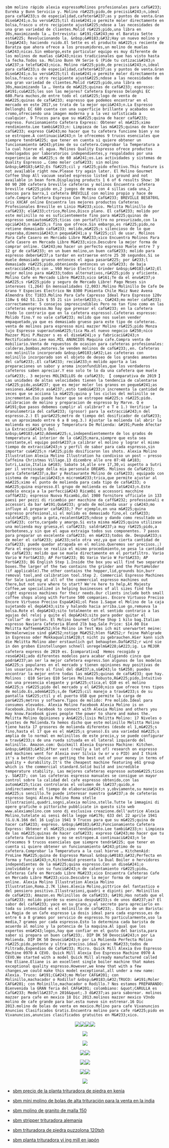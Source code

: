 
```
sbm molino rápido alexia espressoMolinos profesionales para caf&#233; Eureka y Bunn Servicio y. Molino r&#225;pido,de precisi&#243;n,ideal para caf&#233;s de especialidad,cafeter&#237;as y puntos de venta.Gran dise&#241;o.Su vers&#225;til dise&#241;o permite moler directamente en bolsa,frasco u otro recipiente ajust&#225;ndose a las necesidades de una gran variedad de clientes.Molid r&#225;pido,una libra en 30s,maximizando la … Entrevista: &#191;C&#243;mo el Baratza Sette est&#225; Revolucionando la. &nbsp;&#0183;&#32;Hay un nuevo molino y lleg&#243; haciendo ruido.El Sette es el producto m&#225;s reciente de Baratza que ahora ofrece a los prosumidores,un molino de muelas c&#243;nicas.Sin embargo,este particular equipo es muy diferente de los molinos de muelas c&#243;nicas tradicionales que has visto hasta la fecha.Todos sa. Molino Bunn VH Serie G (Pide tu cotizaci&#243;n v&#237;a telef&#243;nica. Molino r&#225;pido,de precisi&#243;n,ideal para caf&#233;s de especialidad,cafeter&#237;as y puntos de venta.Gran dise&#241;o.Su vers&#225;til dise&#241;o permite moler directamente en bolsa,frasco u otro recipiente ajust&#225;ndose a las necesidades de una gran variedad de clientes.Molid r&#225;pido,una libra en 30s,maximizando la … Venta de m&#225;quinas de caf&#233; espresso: &#191;cu&#225;les son las mejores? Cafetera Espresso Delonghi EC 680.Para muchos,de entre todo el cat&#225;logo de venta de m&#225;quinas de caf&#233; espresso que podemos encontrar en el mercado en este 2017,se trata de la mejor opci&#243;n.La Espresso Dellonghi EC 680 cuenta con una superficie brillante y acabados en cromo,ofreciendo una imagen moderna y a la vez sofisticada a cualquier. 9 Trucos para que su m&#225;quina de hacer caf&#233; expreso. Funcionamiento Cafetera Express: Obtener el m&#225;ximo rendimiento.Lee tambi&#233;n: Limpieza de las m&#225;quinas de hacer caf&#233; expreso C&#243;mo hacer que tu cafetera funcione bien y no se estropee.A continuaci&#243;n le ofrecemos 9 trucos esenciales que siempre tendr&#225; que tener en cuenta si quiere obtener un funcionamiento &#243;ptimo de su cafetera.Comprobar la Temperatura a la cual hierve el agua. Molinos Quality Espresso ofrece productos homologados por laboratorios independientes,y respaldados por una experiencia de m&#225;s de 60 a&#241;os.Las actividades y sistemas de Quality Espresso … Como moler caf&#233; sin molino &nbsp;&#0183;&#32;Es f&#225;cil y r&#225;pido efectivo.This feature is not available right now.Please try again later. El Molino Gourmet Coffee Shop All vacuum sealed espresso listed is ground and not available in bean form.Displaying products 1 6 of 6 results Show: 30 60 90 200 cafetera breville cafeteras y molinos Encuentra cafetera breville r&#225;pido en,2 juegos de mesa con 4 sillas cada una,2 bancos para barra,1 cafetera BREVILLE con molino propio y hace de cafe.Compra Cafetera Espresso Con Molino Caf&#233; BREVILLE BES870XL Gris XXCAF online Encuentra los mejores productos Cafeteras Profesionales Breville en Linio M&#233;xico. Melitta Molinillo de caf&#233; el&#233;ctrico,Molino,Disco plano. El caf&#233; molido por este molinillo no es suficientemente fino para m&#225;quinas de espresso semiautom&#225;ticas con portafiltro no presurizado,con la opci&#243;n m&#225;s fina que ofrece.Sin embargo,es r&#225;pido,no retiene demasiado caf&#233; molido,m&#225;s silencioso de lo que esperaba,dimensi&#243;n peque&#241;a y f&#225;cil de usar. Molinos Para Cafe Casero en Mercado Libre M&#233;xico Encuentra Molinos Para Cafe Casero en Mercado Libre M&#233;xico.Descubre la mejor forma de comprar online. C&#243;mo hacer un perfecto espresso Muele entre 7 y 12 gr de caf&#233; en un buen molino,un buen caf&#233; molido para espresso deber&#237;a tardar en extraerse entre 25 30 segundos.Si se muele demasiado grueso entonces el agua pasar&#225; por &#233;l demasiado r&#225;pido,obteniendo entonces un caf&#233; de baja extracci&#243;n con … V60 Hario Electric Grinder &nbsp;&#0183;&#32;El mejor molino para m&#233;todos alternativos,r&#225;pido y eficiente. Molino Cafe en Mercado Libre M&#233;xico &#161;Te da el env&#237;o m&#225;s r&#225;pido y seguro de Mercado Libre! Pago Meses sin intereses (1,264) En mensualidades (2,003).Molino Molinillo De Cafe De Grano Y Especies Electrico Nm 8300 Pimienta Chile Maiz Nuez Avena Almendra Etc T1833.Molino Para Cafe Capresso Ideal Para Espresso 120v 110w $ 662 51.12x $ 55 21 sin inter&#233;s. C&#243;mo moler caf&#233; correctamente: 5 consejos imprescindibles Pero no tan fino como en las cafeteras espresso.No hay que prensar el caf&#233; en la cafetera (todo lo contrario que en la cafetera espresso).Cafeteras espresso: Molido fino.Y no vale caf&#233; molido que nos suelen vender empaquetado,ya que es demasiado grueso para este tipo de cafeteras. venta de molinos para espresso mini mazzer Molino r&#225;pido Monza lujo Espresso superautom&#225;tica Ma.el nuevo negocio &#250;nico Mazzer Mini P.Mazzer s es el dise&#241;o y fabricaci&#243;n Rectificadoras.Lee mas.MIL ANUNCIOS Maquina cafe.Compra venta de mobiliario.Venta de repuestos de ocasion para cafeteras profesionales: calderas,bombas,motores.Se venden molinos de caf&#233;,en. Cafeteras con molinillo incorporado &nbsp;&#0183;&#32;Las cafeteras con molinillo incorporado son el objeto de deseo de los grandes amantes del caf&#233;.El caf&#233; reci&#233;n molido aporta a las preparaciones un sabor y aroma inconfundibles,que los verdaderos cafeteros saben apreciar.Y eso solo te lo da una cafetera que muele caf&#233;. 3 mejores MOLINILLOS de caf&#233; 【 comparativa de 2019 】 Las unidades de altas velocidades tienen la tendencia de calentarse r&#225;pido,as&#237; que es mejor moler los granos en peque&#241;as sesiones.A&#250;n as&#237;,esto tambi&#233;n incrementa la cantidad de veces que se acciona la m&#225;quina y los ciclos del molinillo se incrementan.Eso puede hacer que se estropee m&#225;s r&#225;pido. calibracion de molino y preparacion de espresso by Marve. Q e &#191;Que pasos debemos cumplir al calibrar? e T e 1.) Verificar la Granulometria del caf&#233; (grosor) para la extracci&#243;n del espresso.2.) El par&#225;metro de tiempo del dosificador de caf&#233; es un aproximado entre 6 a 8 seg.3.) Ajustar la molienda (al abrir la molienda es mas grueso y Temperatura De Molienda: &#191;Puede Afectar La Extracci&#243;n Del. &nbsp;&#0183;&#32;Adem&#225;s,independientemente de los grados de temperatura al interior de la c&#225;mara,siempre que esta sea constante,el equipo podr&#237;a calibrar el molino y lograr el mismo tiempo de extracci&#243;n y perfil de sabor para cada espresso,sin importar cu&#225;n r&#225;pido dosificaron los shots. Alexia Molino Illustration Alexia Molino Illustration ha condiviso un post — presso Caffeina Christmas Village.13 dicembre alle ore 07:48 &#183; Sutri,Lazio,Italia &#183; Sabato 14,alle ore 17,30,vi aspetto a Sutri per il vernissage della mia personale DREAMS. Molinos de Caf&#233; para Cafeter&#237;a,Bar y Restaurante Molino de caf&#233; equipado con sistema de regulaci&#243;n microm&#233;trica,que permite ajustar al m&#225;ximo el punto de molienda para cada tipo de caf&#233; o m&#225;quina espresso.El grupo de molienda es de lat&#243;n.Este modelo encaja a la perfecci&#243 Ricambi e accessori macchine caff&#232; espresso Nuova Ricambi,dal 1980 fornitore ufficiale in 133 paesi per pezzi di ricambio per macchine da caff&#232; professionali e accessori da bar &#191;Qu&#233; grado de molienda usar y c&#243;mo influye al preparar caf&#233;? Por ejemplo,en una m&#225;quina espresso profesional,si el molido es demasiado fino,el caf&#233; saldr&#225; gota a gota,recalent&#225;ndose y dando como resultado un caf&#233; corto,cargado y amargo.Si esta misma m&#225;quina utilizase una molienda muy gruesa,el caf&#233; saldr&#237;a muy r&#225;pido,a borbotones,y sin que el agua extraiga todos sus componentes. 7 pasos para preparar un excelente caf&#233; en m&#233;todos de. Despu&#233;s de moler el caf&#233; p&#233;selo otra vez,ya que cierta cantidad de caf&#233; puede quedar atrapada en el molino.Queremos ser precisos.;) Para el espresso se realiza el mismo procedimiento,se pesa la cantidad de caf&#233; molido que se muele directamente en el portafiltro. Vario Vario W Fort&#233; AP Fort&#233; BG Vario Vario W Fort&#233; AP Fort&#233; BG English Step 1.Inside the box you will find two separate boxes.The larger of the two contains the grinder and the PortaHolder (if applicable).The other contains the hopper,lid,grounds bin,burr removal tool,and calibration tool.Step 2. Commercial Espresso Machines for Sale Looking at all of the commercial espresso machines out there,but not sure where to start? We're here to help,At Majesty Coffee,we specialized in helping businesses of all sizes find the right espresso machines for their needs.Our clients include both small coffee shops along with Fortune 500 companies. Encore Virtuoso Preciso Encore Virtuoso Preciso Espa&#241;ol Paso 1.Saque el Molino de la caja sujetando el dep&#243;sito y halando hacia arriba.Lue go,remueva la bolsa.Rote el dep&#243;sito totalmente en el sentido contrario a las agujas del reloj y quite el dep&#243;sito para poder quitar el “collar” de carton. El Molino Gourmet Coffee Shop 1 kilo bag.Italian espresso Naviera Cafeteria Blend 2lb bag.Sale Price: $14.00 Die Melitta Kaffeem&#252;hle Molino im Test Was ich mit unerwartet meine: Normalerweise sind g&#252;nstige M&#252;hlen f&#252;r feine Mahlgrade in Espresso oder Mokkaqualit&#228;t nicht zu gebrauchen.Hier kann sich die Melitta Molino aber erstaunlich gut behaupten.Daf&#252;r wird sie in den groben Einstellungen schnell unregelm&#228;&#223;ig. La MEJOR cafetera express de 2019 es.【comparativa】 Hemos recogido y rese&#241;ado diferentes modelos para acabar eligiendo cinco que podr&#237;an ser la mejor cafetera express.Son algunos de los modelos m&#225;s populares en el mercado y tienen opiniones muy positivas de los usuarios.Pero al final del d&#237;a,s&#243;lo t&#250; puedes encontrar la mejor entre todas las m&#225;quinas de caf&#233; que hay. Molinos : Q10 Series Q10 Series Molinos Robusto,R&#225;pido,Intuitivo Con una presencia elegante y pr&#225;ctica,el Q10 es el molino m&#225;s r&#225;pido del mercado y el &#250;nico que ofrece tres tipos de molido.Es,adem&#225;s,de f&#225;cil manejo a trav&#233;s de su pantalla t&#225;ctil y el puerto USB que permite la carga de par&#225;metros y software.Tipos de molido: Pre molido.Ideal para consumos elevados. Alexia Molino Facebook Alexia Molino is on Facebook.Join Facebook to connect with Alexia Molino and others you may know.Facebook gives people the power to share and makes the. Melitta Molino Opiniones y An&#225;lisis Melitta Molino: 17 Niveles o Ajustes de Molienda.Ya hemos dicho que este molinillo Melitta Molino tiene hasta 17 grosores de molienda diferentes (desde el 1,m&#225;s fino,hasta el 17 que es el m&#225;s grueso).Es una variedad m&#225;s amplia de lo normal en molinillos de este precio,y se puede configurar a trav&#233;s de una rueda situada en el lateral izquierdo del molinillo. Amazon.com: Quickmill Alexia Espresso Machine: Kitchen. &nbsp;&#0183;&#32;After vast (really a lot of) research on espresso and machines went for Alexia over Silvia (w or w o PID) and I think it's a better choice on getting the best out of your money in terms of quality + durability.It's the cheapest machine featuring e61 group which is the commercial standard.Solid build and incredible temperature stability. Las mejores cafeteras espresso autom&#225;ticas y. S&#237; con las cafeteras espresso manuales se consigue un mayor control sobre la calidad del cafe espresso obtenido,con las autom&#225;ticas controlaras el volumen de l&#237;quido,e indirectamente el tiempo de elaboraci&#243;n y,obviamente,su manejo es m&#225;s sencillo.Te puede interesar nuestra gu&#237;a de cafeteras espresso Sogni Alexia Molino Roma stelle Illustrazioni,quadri,sogni,alexia molino,stelle.Tutte le immagini di opere grafiche o pittoriche pubblicate in questo sito web www.alexiamolino.com sono di esclusiva creazione.dell'autrice Alexia Molino,tutelate ai sensi della legge n&#176; 633 del 22 aprile 1941 (G.U.N.166 del 16 Luglio 1941 9 Trucos para que su m&#225;quina de hacer caf&#233; expreso. &nbsp;&#0183;&#32;Funcionamiento Cafetera Express: Obtener el m&#225;ximo rendimiento.Lee tambi&#233;n: Limpieza de las m&#225;quinas de hacer caf&#233; expreso C&#243;mo hacer que tu cafetera funcione bien y no se estropee.A continuaci&#243;n le ofrecemos 9 trucos esenciales que siempre tendr&#225; que tener en cuenta si quiere obtener un funcionamiento &#243;ptimo de su cafetera.Comprobar la Temperatura a la cual hierve … KitchenAid: ProLine M&#225;quina de Espresso Manual &nbsp;&#0183;&#32;Perfecta en forma y funci&#243;n,KitchenAid presenta la Dual Boiler o hervidores independientes de la m&#225;quina espresso.Con un dise&#241;o inolvidable y con su funci&#243;n de calentamiento r&#225;pido… Cafeteras Cafe en Mercado Libre M&#233;xico Encuentra Cafeteras Cafe en Mercado Libre M&#233;xico.Descubre la mejor forma de comprar online. Alexia Molino Illustration Alexia Molino Illustration,Roma.2.7K likes.Alexia Molino,pittrice del fantastico e del pensiero positivo.Illustrazioni,quadri e dipinti per. Molinillos de caf&#233; Amazon.es Molinillos de caf&#233; &#191;Has notado que el caf&#233; molido pierde su esencia despu&#233;s de unos d&#237;as? El sabor del caf&#233; yace en su grano,y el secreto para apreciarlo en toda su intensidad es el molinillo de caf&#233;. Diario de un Barista: La Magia de un Cafe espresso La dosis ideal para cada espresso,es de entre 6 a 8 gramos por servicio de espresso.Yo particularmente,uso la media,7 gramos por cada espresso.Esto lo determina cada barista de acuerdo al molino y la potencia de la maquina.Al igual que los expertos en&#243;logos,hay que confiar en el gusto del barista,para saber si prepara un buen caf&#233;. DIP DK 50 Devoci&#243;n por La Molienda. DIP DK 50 Devoci&#243;n por La Molienda Perfecta Molino r&#225;pido,potente y ultra preciso.ideal para: ️M&#233;todos de Filtrado,️Expendios de Caf&#233; ️Micro. Quick Mill Alexia Evo Espresso Machine 0970 A CEVO. Quick Mill Alexia Evo Espresso Machine 0970 A CEVO.We started with a model Quick Mill already manufactured called the Eliane.Eliane is an excellent single boiler machine that makes exceptional quality espresso.However,we knew that with a few changes,we could make this model exceptional,all under a new name: Alexia. Truco: &#191;C&#243;mo Moler CAF&#201; con Molinillo,machacador o Rodillo? &nbsp;&#0183;&#32;TRUCO: &#191;Moler CAF&#201; con Molinillo,machacador o Rodillo.? Nos estamos PREPARANDO: Bienvenida la GRAN feria del CAF&#201; colombiano: &quot;CARULLA es Caf&#233; Medell&#237;n 2016&quot;.3 d&#237;as para saborear. molinos mazzer para cafe en mexico 18 Dic 2013.molinos mazzer mexico V3ndo molino de cafe grande para bar.esta nuevo sin estrenar.16 Dic 2013.molino de bolas de venta en mexico.Molino para cafe Vivanuncios Anuncios Clasificados Gratis.Encuentra molino para cafe r&#225;pido en Vivanuncios,anuncios clasificados gratuitos en M&#233;xico. 
```

<div align="center">

<a href="https://es-mill.shibang-china.com/github&k=sbm+molino+r%C3%A1pido+alexia+espresso"><img src="https://static.shibang-china.com/es/mill/index.jpg"></a><a href="https://es-mill.shibang-china.com/materials.htmlgithub&k=sbm+molino+r%C3%A1pido+alexia+espresso"><img src="https://static.shibang-china.com/es/mill/materials.jpg"></a><a href="https://es-mill.shibang-china.com/about.htmlgithub&k=sbm+molino+r%C3%A1pido+alexia+espresso"><img src="https://static.shibang-china.com/es/mill/about.jpg"></a><a href="https://es-mill.shibang-china.com/contact.htmlgithub&k=sbm+molino+r%C3%A1pido+alexia+espresso"><img src="https://static.shibang-china.com/es/mill/contact.jpg"></a>

<a href="https://es-mill.shibang-china.com/github&k=sbm+molino+r%C3%A1pido+alexia+espresso"><img src="https://static.shibang-china.com/es/mill/banner.jpg"></a>

<a href="https://swt.shibang-china.com/github&k=sbm+molino+r%C3%A1pido+alexia+espresso"><img src="https://static.shibang-china.com/es/mill/chat.jpg"></a>

<a href="https://es-mill.shibang-china.com/products/vertical-roller-mill.htmlgithub&k=sbm+molino+r%C3%A1pido+alexia+espresso"><img src="https://static.shibang-china.com/es/mill/vertical.jpg"></a><a href="https://es-mill.shibang-china.com/products/raymond-mill.htmlgithub&k=sbm+molino+r%C3%A1pido+alexia+espresso"><img src="https://static.shibang-china.com/es/mill/raymond.jpg"></a>

<a href="https://es-mill.shibang-china.com/products/ultrafine-grinding-mill.htmlgithub&k=sbm+molino+r%C3%A1pido+alexia+espresso"><img src="https://static.shibang-china.com/es/mill/ultrafine.jpg"></a><a href="https://es-mill.shibang-china.com/products/trapezium-grinding-mill.htmlgithub&k=sbm+molino+r%C3%A1pido+alexia+espresso"><img src="https://static.shibang-china.com/es/mill/trapezium.jpg"></a>

<a href="https://es-mill.shibang-china.com/products/ball-mill.htmlgithub&k=sbm+molino+r%C3%A1pido+alexia+espresso"><img src="https://static.shibang-china.com/es/mill/ball.jpg"></a><a href="https://es-mill.shibang-china.com/products/hammer-mill.htmlgithub&k=sbm+molino+r%C3%A1pido+alexia+espresso"><img src="https://static.shibang-china.com/es/mill/hammer.jpg"></a>

<a href="https://swt.shibang-china.com/github&k=sbm+molino+r%C3%A1pido+alexia+espresso"><img src="https://static.shibang-china.com/es/mill/case.jpg"></a>

</div>


* [sbm precio de la planta trituradora de piedra en kenia](sbm%20precio%20de%20la%20planta%20trituradora%20de%20piedra%20en%20kenia.md)

* [sbm mini molino de bolas de alta trituración para la venta en la india](sbm%20mini%20molino%20de%20bolas%20de%20alta%20trituraci%C3%B3n%20para%20la%20venta%20en%20la%20india.md)

* [sbm molino de granito de malla 150](sbm%20molino%20de%20granito%20de%20malla%20150.md)

* [sbm stripper trituradora alemania](sbm%20stripper%20trituradora%20alemania.md)

* [sbm trituradora de piedra puzzolona 120tph](sbm%20trituradora%20de%20piedra%20puzzolona%20120tph.md)

* [sbm planta trituradora yi ing mill en japón](sbm%20planta%20trituradora%20yi%20ing%20mill%20en%20jap%C3%B3n.md)